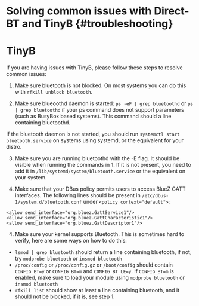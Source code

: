 Solving common issues with Direct-BT and TinyB                           {#troubleshooting}
==============================================

TinyB
=====

If you are having issues with TinyB, please follow these steps to resolve common issues:

1. Make sure bluetooth is not blocked. On most systems you can do this with ``` rfkill unblock bluetooth ```.

2. Make sure blueoothd daemon is started: ``` ps -eF | grep bluetoothd ``` or ``` ps | grep bluetoothd ``` if your ps command does not support parameters (such as BusyBox based systems). This command should a line containing bluetoothd.

  If the bluetooth daemon is not started, you should run ```systemctl start bluetooth.service``` on systems using systemd, or the equivalent for your distro.

3. Make sure you are running bluetoothd with the -E flag. It should be visible when running the commands in 1. If it is not present, you need to add it in ``` /lib/systemd/system/bluetooth.service ``` or the equivalent on your system.

3. Make sure that your DBus policy permits users to access BlueZ GATT interfaces. The following lines should be present in ``` /etc/dbus-1/system.d/bluetooth.conf ``` under ``` <policy context="default"> ```:
  ```
  <allow send_interface="org.bluez.GattService1"/>
  <allow send_interface="org.bluez.GattCharacteristic1"/>
  <allow send_interface="org.bluez.GattDescriptor1"/>
  ```

4. Make sure your kernel supports Bluetooth. This is sometimes hard to verify, here are some ways on how to do this:
  * ``` lsmod | grep bluetooth ``` should return a line containing bluetooth, if not, try ``` modprobe bluetooth ``` or ``` insmod bluetooth ```
  * ``` /proc/config ``` or ``` /proc/config.gz ``` or ``` /boot/config ``` should contain ``` CONFIG_BT=y ``` or ``` CONFIG_BT=m ``` and ``` CONFIG_BT_LE=y ```. If ``` CONFIG_BT=m ``` is enabled, make sure to load your module using ``` modprobe bluetooth ``` or ``` insmod bluetooth ```
  * ``` rfkill list ``` should show at least a line containing bluetooth, and it should not be blocked, if it is, see step 1.
